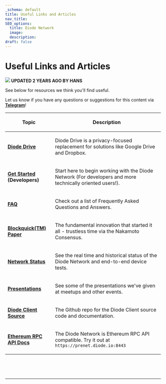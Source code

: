 ```yaml
---
_schema: default
title: Useful Links and Articles
nav_title:
SEO_options:
  title: Diode Network
  image:
  description:
draft: false
---
```

# **Useful Links and Articles**

**![](https://files.helpdocs.io/qwk5dmv7m8/other/1597308106829/hans-headshot-feb-2020-cropped.png) UPDATED 2 YEARS AGO BY HANS**

See below for resources we think you'll find useful.

Let us know if you have any questions or suggestions for this content via [**Telegram**](https://t.me/diode_chain)!

<table><thead><tr><th><p><strong>Topic</strong></p></th><th><p><strong>Description</strong></p></th></tr></thead><tbody><tr><td><p><a href="https://diode.io/solutions/app/#close"><strong>Diode Drive</strong></a></p></td><td><p>Diode Drive is a privacy-focused replacement for solutions like Google Drive and Dropbox.</p></td></tr><tr><td><p><a href="https://support.diode.io/article/lsr4tkzz8t" target="_blank" rel="noopener"><strong>Get Started</strong></a> <strong>(Developers)</strong></p></td><td><p>Start here to begin working with the Diode Network (For developers and more technically oriented users!).</p></td></tr><tr><td><p><a href="https://support.diode.io/category/bynfcfdcar-faq" target="_blank" rel="noopener"><strong>FAQ</strong></a></p></td><td><p>Check out a list of Frequently Asked Questions and Answers.</p></td></tr><tr><td><p><a href="https://eprint.iacr.org/2019/579.pdf" target="_blank" rel="noopener"><strong>Blockquick(TM) Paper</strong></a></p></td><td><p>The fundamental innovation that started it all - trustless time via the Nakamoto Consensus.</p></td></tr><tr><td><p><a href="https://diode.io/status" target="_blank" rel="noopener"><strong>Network Status</strong></a></p></td><td><p>See the real time and historical status of the Diode Network and end-to-end device tests.</p></td></tr><tr><td><p><a href="https://github.com/diodechain/presentations" target="_blank" rel="noopener"><strong>Presentations</strong></a></p></td><td><p>See some of the presentations we've given at meetups and other events.</p></td></tr><tr><td><p><a href="https://github.com/diodechain/diode_go_client/blob/master/README.MD" target="_blank" rel="noopener"><strong>Diode Client Source</strong></a></p></td><td><p>The Github repo for the Diode Client source code and documentation.</p></td></tr><tr><td><p><a href="https://eth.wiki/json-rpc/API" target="_blank" rel="noopener"><strong>Ethereum RPC API Docs</strong></a></p></td><td><p>The Diode Network is Ethereum RPC API compatible. Try it out at <code>https://prenet.diode.io:8443</code></p></td></tr></tbody></table>

&nbsp;

&nbsp;

---

&nbsp;